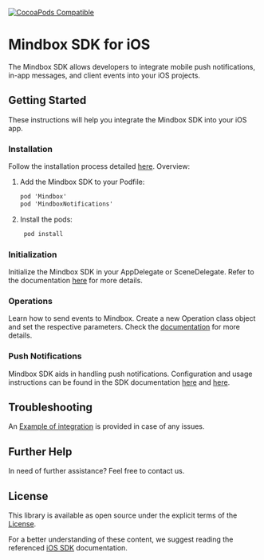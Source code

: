 [![CocoaPods Compatible](https://img.shields.io/cocoapods/v/Mindbox.svg)](https://cocoapods.org/pods/Mindbox)

# Mindbox SDK for iOS

The Mindbox SDK allows developers to integrate mobile push notifications, in-app messages, and client events into your iOS projects.

## Getting Started

These instructions will help you integrate the Mindbox SDK into your iOS app.

### Installation

Follow the installation process detailed [here](https://developers.mindbox.ru/docs/ios-sdk-integration). Overview:

1. Add the Mindbox SDK to your Podfile:
    ```markdown
   pod 'Mindbox'
   pod 'MindboxNotifications'
    ```

2. Install the pods:
   ```markdown
    pod install
    ```

### Initialization

Initialize the Mindbox SDK in your AppDelegate or SceneDelegate. Refer to the documentation [here](https://developers.mindbox.ru/docs/ios-sdk-initialization) for more details.

### Operations

Learn how to send events to Mindbox. Create a new Operation class object and set the respective parameters. Check the [documentation](https://developers.mindbox.ru/docs/ios-integration-of-actions) for more details.

### Push Notifications

Mindbox SDK aids in handling push notifications. Configuration and usage instructions can be found in the SDK documentation [here](https://developers.mindbox.ru/docs/ios-send-push-notifications-appdelegate) and [here](https://developers.mindbox.ru/docs/ios-send-rich-push-appdelegate).

## Troubleshooting

An [Example of integration](https://github.com/mindbox-cloud/ios-sdk/tree/develop/Example) is provided in case of any issues.

## Further Help

In need of further assistance? Feel free to contact us.

## License

This library is available as open source under the explicit terms of the [License](https://github.com/mindbox-cloud/ios-sdk/blob/develop/LICENSE.md).

For a better understanding of these content, we suggest reading the referenced [iOS SDK](https://developers.mindbox.ru/docs/ios-sdk-integration) documentation. 
